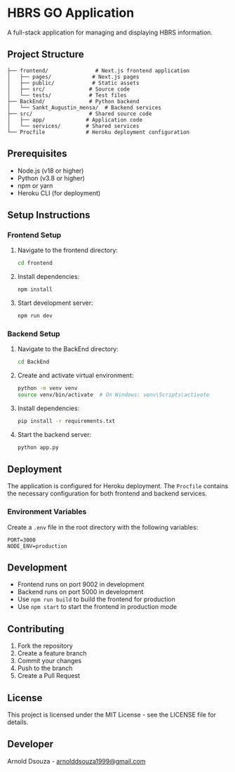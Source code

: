 # HBRS GO Application

A full-stack application for managing and displaying HBRS information.

## Project Structure

```
├── frontend/               # Next.js frontend application
│   ├── pages/             # Next.js pages
│   ├── public/            # Static assets
│   ├── src/              # Source code
│   └── tests/            # Test files
├── BackEnd/              # Python backend
│   └── Sankt_Augustin_mensa/  # Backend services
├── src/                  # Shared source code
│   ├── app/             # Application code
│   └── services/        # Shared services
└── Procfile             # Heroku deployment configuration
```

## Prerequisites

- Node.js (v18 or higher)
- Python (v3.8 or higher)
- npm or yarn
- Heroku CLI (for deployment)

## Setup Instructions

### Frontend Setup

1. Navigate to the frontend directory:
   ```bash
   cd frontend
   ```

2. Install dependencies:
   ```bash
   npm install
   ```

3. Start development server:
   ```bash
   npm run dev
   ```

### Backend Setup

1. Navigate to the BackEnd directory:
   ```bash
   cd BackEnd
   ```

2. Create and activate virtual environment:
   ```bash
   python -m venv venv
   source venv/bin/activate  # On Windows: venv\Scripts\activate
   ```

3. Install dependencies:
   ```bash
   pip install -r requirements.txt
   ```

4. Start the backend server:
   ```bash
   python app.py
   ```

## Deployment

The application is configured for Heroku deployment. The `Procfile` contains the necessary configuration for both frontend and backend services.

### Environment Variables

Create a `.env` file in the root directory with the following variables:
```
PORT=3000
NODE_ENV=production
```

## Development

- Frontend runs on port 9002 in development
- Backend runs on port 5000 in development
- Use `npm run build` to build the frontend for production
- Use `npm start` to start the frontend in production mode

## Contributing

1. Fork the repository
2. Create a feature branch
3. Commit your changes
4. Push to the branch
5. Create a Pull Request

## License

This project is licensed under the MIT License - see the LICENSE file for details.

## Developer
Arnold Dsouza - arnolddsouza1999@gmail.com 